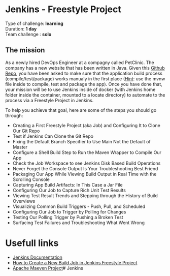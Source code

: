 # Jenkins - Freestyle Project

Type of challenge: **learning** </br>
Duration: **1 day** </br>
Team challenge : **solo**

## The mission
As a newly hired DevOps Engineer at a compagny called PetClinic. The company has a new website that has been written in Java. Given this [Github Repo](https://github.com/g0t4/jgsu-spring-petclinic), you have been asked to make sure that the application build process (compile/test/package) works manualy in the first place ([Hint](https://maven.apache.org/guides/introduction/introduction-to-the-lifecycle.html#a-build-lifecycle-is-made-up-of-phases): use the mvnw file inside to compile, test and package the app). Once you have done that, your mission will be to use Jenkins inside of docker (with Jenkins home folder inside the container, mounted to a locate directory) to automate to the process via a Freestyle Project in Jenkins.

To help you achieve that goal, here are some of the steps you should go through: 

- Creating a First Freestyle Project (aka Job) and Configuring It to Clone Our Git Repo
- Test if Jenkins Can Clone the Git Repo
- Fixing the Default Branch Specifier to Use Main Not the Default of Master
- Configure a Shell Build Step to Run the Maven Wrapper to Compile Our App
- Check the Job Workspace to see Jenkins Disk Based Build Operations
- Never Forget the Console Output Is Your Troubleshooting Best Friend
- Packaging Our App While Viewing Build Output in Real Time with the Scrolling Console
- Capturing App Build Artifacts: In This Case a Jar File
- Configuring Our Job to Capture Rich Unit Test Results
- Viewing Test Result Trends and Stepping through the History of Build Overviews
- Visualizing Common Build Triggers - Push, Pull, and Scheduled
- Configuring Our Job to Trigger by Polling for Changes
- Testing Our Polling Trigger by Pushing a Broken Test
- Surfacing Test Failures and Troubleshooting What Went Wrong

# Usefull links
- [Jenkins Documentation](https://www.jenkins.io/doc/)
- [How to Create a New Build Job in Jenkins Freestyle Project
](https://www.guru99.com/create-builds-jenkins-freestyle-project.html)
- [Apache Maeven Project](https://maven.apache.org/guides/introduction/introduction-to-the-lifecycle.html#a-build-lifecycle-is-made-up-of-phases)# Jenkins



